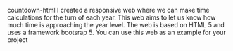 countdown-html
I created a responsive web where we can make time calculations for the turn of each year. This web aims to let us know how much time is approaching the year level. The web is based on HTML 5 and uses a framework bootsrap 5. You can use this web as an example for your project
